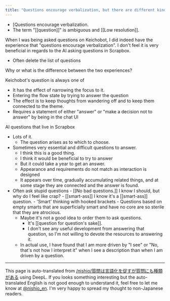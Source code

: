 ```yaml
---
title: "Questions encourage verbalization, but there are different kinds of questions."
---
```


- [Questions encourage verbalization.
- The term "[[question]]" is ambiguous and [[Low resolution]].

When I was being asked questions on Keichobot, I did indeed have the experience that "questions encourage verbalization".
I don't feel it is very beneficial in regards to the AI asking questions in Scrapbox.
- Often delete the list of questions

Why or what is the difference between the two experiences?

Keichobot's question is always one of
- It has the effect of narrowing the focus to it.
- Entering the flow state by trying to answer the question
- The effect is to keep thoughts from wandering off and to keep them connected to the theme.
- Requires a statement of either "answer" or "make a decision not to answer" by being in the chat UI

AI questions that live in Scrapbox
- Lots of it.
    - The question arises as to which to choose.
- Sometimes very essential and difficult questions to answer.
    - I think this is a good thing.
    - I think it would be beneficial to try to answer
    - But it could take a year to get an answer.
    - Appearance and requirements do not match as interaction is designed
    - It appears over time, gradually accumulating related things, and at some stage they are connected and the answer is found.
- Often ask stupid questions
        - [[No bad questions.]] I know I should, but why do I feel like crap?
        - [[smart-ass]] I know it's a [[smart-ass]] question.
        - 'Smart' thinking with hooked brackets
        - Questions based on empty smarts that are superficially smart and have no core are so sterile that they are atrocious.
    - Maybe it's not a good idea to order them to ask questions.
        - It's [[question for question's sake]].
        - I don't see any useful development from answering that question, so I'm not willing to devote the resources to answering it.
    - In actual use, I have found that I am more driven by "I see" or "No, that's not how I interpret it" when I see a description than when I am driven by a question.


---
This page is auto-translated from [/nishio/質問は言語化を促すが質問にも種類がある](https://scrapbox.io/nishio/質問は言語化を促すが質問にも種類がある) using DeepL. If you looks something interesting but the auto-translated English is not good enough to understand it, feel free to let me know at [@nishio_en](https://twitter.com/nishio_en). I'm very happy to spread my thought to non-Japanese readers.